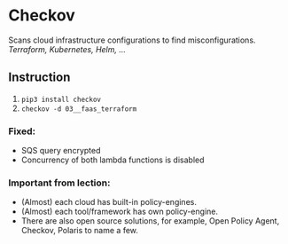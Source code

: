 # Checkov
Scans cloud infrastructure configurations to find misconfigurations. *Terraform, Kubernetes, Helm, ...*

## Instruction
1. `pip3 install checkov`
2. `checkov -d 03__faas_terraform`


### Fixed:
- SQS query encrypted
- Concurrency of both lambda functions is disabled

### Important from lection:
- (Almost) each cloud has built-in policy-engines. 
- (Almost) each tool/framework has own policy-engine. 
- There are also open source solutions, for example, Open Policy Agent, Checkov, Polaris to name a few.

